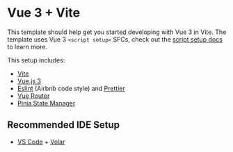 # Vue 3 + Vite

This template should help get you started developing with Vue 3 in Vite. The template uses Vue 3 `<script setup>` SFCs, check out the [script setup docs](https://v3.vuejs.org/api/sfc-script-setup.html#sfc-script-setup) to learn more.

This setup includes:

- [Vite](https://vitejs.dev/)
- [Vue.js 3](https://vuejs.org/)
- [Eslint](https://eslint.org/) (Airbnb code style) and [Prettier](https://prettier.io/)
- [Vue Router](https://router.vuejs.org/)
- [Pinia State Manager](https://pinia.vuejs.org/)

## Recommended IDE Setup

- [VS Code](https://code.visualstudio.com/) + [Volar](https://marketplace.visualstudio.com/items?itemName=Vue.volar)
